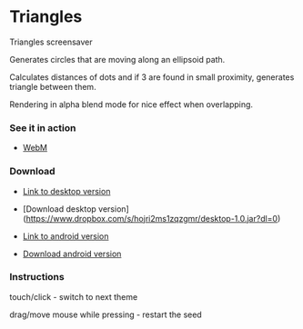 # Triangles
Triangles screensaver

Generates circles that are moving along an ellipsoid path.

Calculates distances of dots and if 3 are found in small proximity, generates triangle between them. 

Rendering in alpha blend mode for nice effect when overlapping.

### See it in action

* [WebM](https://dl.dropboxusercontent.com/u/64175875/Triangles.webm)

### Download

* [Link to desktop version](https://github.com/kebapmanager/Triangles/tree/master/desktop/build/libs)

* [Download desktop version] (https://www.dropbox.com/s/hojri2ms1zqzgmr/desktop-1.0.jar?dl=0)

* [Link to android version](https://github.com/kebapmanager/Triangles/blob/master/android/build/apk/android-debug-unaligned.apk)

* [Download android version](https://www.dropbox.com/s/f5cuhoyx8iuxhib/android-debug-unaligned.apk?dl=0)

### Instructions

touch/click - switch to next theme

drag/move mouse while pressing - restart the seed
